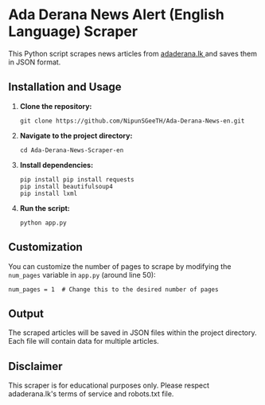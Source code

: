 
  <h1>Ada Derana News Alert (English Language)  Scraper</h1>

  <p>This Python script scrapes news articles from <a href="https://adaderana.lk/"> adaderana.lk </a> and saves them in JSON format.</p>

  <h2>Installation and Usage</h2>

  <ol>
    <li><strong>Clone the repository:</strong></li>
      <pre><code>git clone https://github.com/NipunSGeeTH/Ada-Derana-News-en.git</code></pre>
    <li><strong>Navigate to the project directory:</strong></li>
      <pre><code>cd Ada-Derana-News-Scraper-en</code></pre>
    <li><strong>Install dependencies:</strong></li>
      <pre><code>pip install pip install requests
pip install beautifulsoup4
pip install lxml
</code></pre>
    <li><strong>Run the script:</strong></li>
      <pre><code>python app.py</code></pre>
  </ol>

  <h2>Customization</h2>

  <p>You can customize the number of pages to scrape by modifying the <code>num_pages</code> variable in <code>app.py</code> (around line 50):</p>

  <pre><code>num_pages = 1  # Change this to the desired number of pages</code></pre>

  <h2>Output</h2>

  <p>The scraped articles will be saved in JSON files within the project directory. Each file will contain data for multiple articles.</p>

  <h2>Disclaimer</h2>

  <p>This scraper is for educational purposes only. Please respect adaderana.lk's terms of service and robots.txt file.</p>
</body>
</html>




